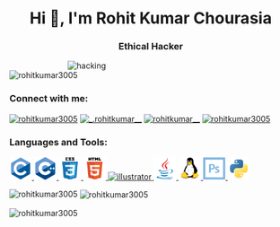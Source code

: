 
<h1 align="center">Hi 👋, I'm Rohit Kumar Chourasia</h1>
<h3 align="center">Ethical Hacker</h3>

<img align="right" alt="hacking" width="400" src="https://media2.giphy.com/media/RbDKaczqWovIugyJmW/giphy.gif?cid=ecf05e476lemekeunhlcasx2ra1gzgtph4muti0u5n3wfl9x&rid=giphy.gif&ct=g">
<p align="left"> <img src="https://komarev.com/ghpvc/?username=rohitkumar3005&label=Profile%20views&color=0e75b6&style=flat" alt="rohitkumar3005" /> </p>

<h3 align="left">Connect with me:</h3>
<p align="left">
<a href="https://twitter.com/rohitkumar3005" target="blank"><img align="center" src="https://raw.githubusercontent.com/rahuldkjain/github-profile-readme-generator/master/src/images/icons/Social/twitter.svg" alt="rohitkumar3005" height="30" width="40" /></a>
<a href="https://instagram.com/_.rohitkumar__" target="blank"><img align="center" src="https://raw.githubusercontent.com/rahuldkjain/github-profile-readme-generator/master/src/images/icons/Social/instagram.svg" alt="_.rohitkumar__" height="30" width="40" /></a>
<a href="https://www.youtube.com/c/RK30" target="blank"><img align="center" src="https://raw.githubusercontent.com/rahuldkjain/github-profile-readme-generator/master/src/images/icons/Social/youtube.svg" alt="rohitkumar__" height="30" width="40" /></a>
<a href="https://codeforces.com/profile/rohitkumar3005" target="blank"><img align="center" src="https://raw.githubusercontent.com/rahuldkjain/github-profile-readme-generator/master/src/images/icons/Social/codeforces.svg" alt="rohitkumar3005" height="30" width="40" /></a>
</p>

<h3 align="left">Languages and Tools:</h3>
<p align="left"> <a href="https://www.cprogramming.com/" target="_blank" rel="noreferrer"> <img src="https://raw.githubusercontent.com/devicons/devicon/master/icons/c/c-original.svg" alt="c" width="40" height="40"/> </a> <a href="https://www.w3schools.com/cpp/" target="_blank" rel="noreferrer"> <img src="https://raw.githubusercontent.com/devicons/devicon/master/icons/cplusplus/cplusplus-original.svg" alt="cplusplus" width="40" height="40"/> </a> <a href="https://www.w3schools.com/css/" target="_blank" rel="noreferrer"> <img src="https://raw.githubusercontent.com/devicons/devicon/master/icons/css3/css3-original-wordmark.svg" alt="css3" width="40" height="40"/> </a> <a href="https://www.w3.org/html/" target="_blank" rel="noreferrer"> <img src="https://raw.githubusercontent.com/devicons/devicon/master/icons/html5/html5-original-wordmark.svg" alt="html5" width="40" height="40"/> </a> <a href="https://www.adobe.com/in/products/illustrator.html" target="_blank" rel="noreferrer"> <img src="https://www.vectorlogo.zone/logos/adobe_illustrator/adobe_illustrator-icon.svg" alt="illustrator" width="40" height="40"/> </a> <a href="https://www.java.com" target="_blank" rel="noreferrer"> <img src="https://raw.githubusercontent.com/devicons/devicon/master/icons/java/java-original.svg" alt="java" width="40" height="40"/> </a> <a href="https://www.linux.org/" target="_blank" rel="noreferrer"> <img src="https://raw.githubusercontent.com/devicons/devicon/master/icons/linux/linux-original.svg" alt="linux" width="40" height="40"/> </a> <a href="https://www.photoshop.com/en" target="_blank" rel="noreferrer"> <img src="https://raw.githubusercontent.com/devicons/devicon/master/icons/photoshop/photoshop-line.svg" alt="photoshop" width="40" height="40"/> </a> <a href="https://www.python.org" target="_blank" rel="noreferrer"> <img src="https://raw.githubusercontent.com/devicons/devicon/master/icons/python/python-original.svg" alt="python" width="40" height="40"/> </a> </p>

<p><img align="left" src="https://github-readme-stats.vercel.app/api/top-langs?username=rohitkumar3005&show_icons=true&locale=en&layout=compact" alt="rohitkumar3005" /></p>

<p>&nbsp;<img align="center" src="https://github-readme-stats.vercel.app/api?username=rohitkumar3005&show_icons=true&locale=en" alt="rohitkumar3005" /></p>

<p><img align="center" src="https://github-readme-streak-stats.herokuapp.com/?user=rohitkumar3005&" alt="rohitkumar3005" /></p>
